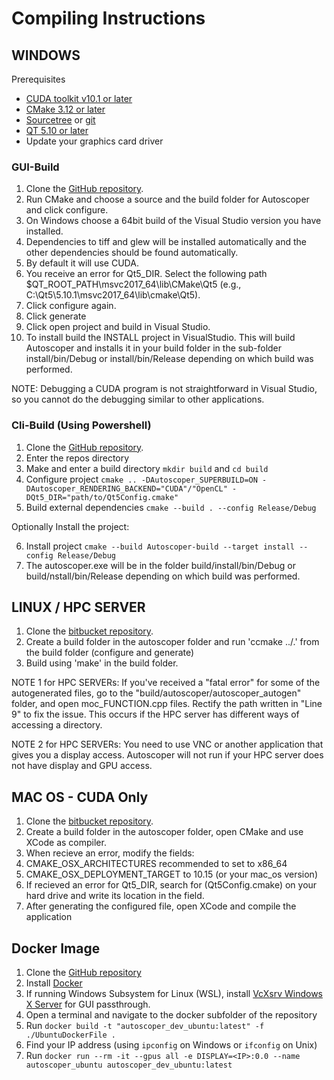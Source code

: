 # Compiling Instructions

## WINDOWS

Prerequisites

- [CUDA toolkit v10.1 or later](https://developer.nvidia.com/cuda-downloads?)
- [CMake 3.12 or later](https://cmake.org/)
- [Sourcetree](https://www.sourcetreeapp.com) or [git](https://git-scm.com/downloads)
- [QT 5.10 or later](https://www.qt.io/download)
- Update your graphics card driver

### GUI-Build

1. Clone the [GitHub repository](https://github.com/BrownBiomechanics/Autoscoper).
2. Run CMake and choose a source and the build folder for Autoscoper and click configure.
  1. On Windows choose a 64bit build of the Visual Studio version you have installed.
  2. Dependencies to tiff and glew will be installed automatically and the other dependencies should be found automatically.
  3. By default it will use CUDA.
  4. You receive an error for Qt5_DIR. Select the following path $QT_ROOT_PATH\msvc2017_64\lib\CMake\Qt5 (e.g., C:\Qt5\5.10.1\msvc2017_64\lib\cmake\Qt5).
3. Click configure again.
4. Click generate
5. Click open project and build in Visual Studio.
6. To install build the INSTALL project in VisualStudio. This will build Autoscoper and installs it in your build folder in the sub-folder install/bin/Debug or install/bin/Release depending on which build was performed.

NOTE: Debugging a CUDA program is not straightforward in Visual Studio, so you cannot do the debugging similar to other applications.

### Cli-Build (Using Powershell)

1. Clone the [GitHub repository](https://github.com/BrownBiomechanics/Autoscoper).
2. Enter the repos directory
3. Make and enter a build directory `mkdir build` and `cd build`
4. Configure project `cmake .. -DAutoscoper_SUPERBUILD=ON -DAutoscoper_RENDERING_BACKEND="CUDA"/"OpenCL" -DQt5_DIR="path/to/Qt5Config.cmake"`
5. Build external dependencies `cmake --build . --config Release/Debug`

Optionally Install the project:

6. Install project `cmake --build Autoscoper-build --target install --config Release/Debug`
7. The autoscoper.exe will be in the folder build/install/bin/Debug or build/nstall/bin/Release depending on which build was performed.

## LINUX / HPC SERVER

1. Clone the [bitbucket repository](https://bitbucket.org/xromm/autoscoper-v2/src/BA_Playground/).
2. Create a build folder in the autoscoper folder and run 'ccmake ../.' from the build folder (configure and generate)
3. Build using 'make' in the build folder.

NOTE 1 for HPC SERVERs: If you've received a "fatal error" for some of the autogenerated files, go to the "build/autoscoper/autoscoper_autogen" folder, and open moc_FUNCTION.cpp files. Rectify the path written in "Line 9" to fix the issue. This occurs if the HPC server has different ways of accessing a directory.

NOTE 2 for HPC SERVERs: You need to use VNC or another application that gives you a display access. Autoscoper will not run if your HPC server does not have display and GPU access.

## MAC OS - CUDA Only

1. Clone the [bitbucket repository](https://bitbucket.org/xromm/autoscoper-v2/src/BA_Playground/).
2. Create a build folder in the autoscoper folder, open CMake and use XCode as compiler.
3. When recieve an error, modify the fields:
  1. CMAKE_OSX_ARCHITECTURES recommended to set to x86_64
  2. CMAKE_OSX_DEPLOYMENT_TARGET to 10.15 (or your mac_os version)
  3. If recieved an error for Qt5_DIR, search for (Qt5Config.cmake) on your hard drive and write its location in the field.
4. After generating the configured file, open XCode and compile the application

## Docker Image

1. Clone the [GitHub repository](https://github.com/BrownBiomechanics/Autoscoper)
2. Install [Docker](https://www.docker.com/products/docker-desktop)
3. If running Windows Subsystem for Linux (WSL), install [VcXsrv Windows X Server](https://sourceforge.net/projects/vcxsrv/) for GUI passthrough. 
4. Open a terminal and navigate to the docker subfolder of the repository
5. Run `docker build -t "autoscoper_dev_ubuntu:latest" -f ./UbuntuDockerFile .`
6. Find your IP address (using `ipconfig` on Windows or `ifconfig` on Unix)
7. Run `docker run --rm -it --gpus all -e DISPLAY=<IP>:0.0 --name autoscoper_ubuntu autoscoper_dev_ubuntu:latest`

